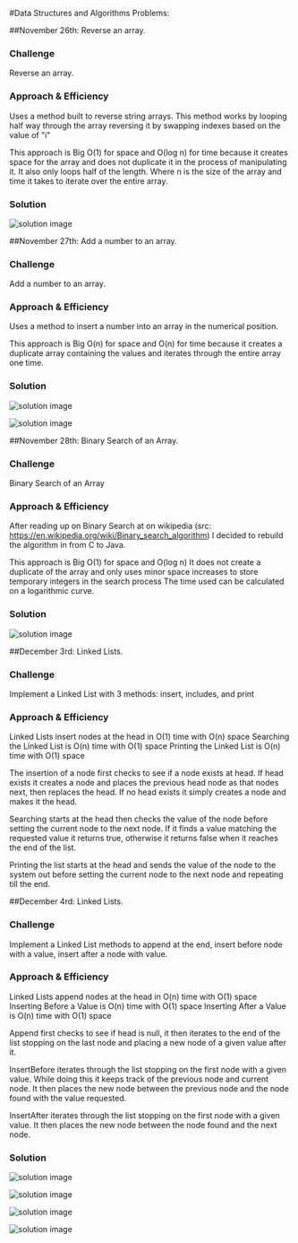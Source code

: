 #Data Structures and Algorithms Problems:

##November 26th: Reverse an array.

### Challenge
Reverse an array.

### Approach & Efficiency
Uses a method built to reverse string arrays. This method works by looping half way through the array reversing it by swapping indexes based on the value of "i"

This approach is Big O(1) for space and O(log n) for time because it creates space for the array and does not duplicate it in the process of manipulating it.
It also only loops half of the length. Where n is the size of the array and time it takes to iterate over the entire array.

### Solution

![solution image](./assets/reverseArray.jpg)

##November 27th: Add a number to an array.

### Challenge
Add a number to an array.

### Approach & Efficiency
Uses a method to insert a number into an array in the numerical position.

This approach is Big O(n) for space and O(n) for time because it creates a duplicate array containing the values and iterates through the entire array one time.

### Solution

![solution image](./assets/insertNumberPseudo.jpg)

![solution image](./assets/insertNumberCode.jpg)


##November 28th: Binary Search of an Array.

### Challenge
Binary Search of an Array

### Approach & Efficiency
After reading up on Binary Search at on wikipedia (src: https://en.wikipedia.org/wiki/Binary_search_algorithm) I decided to rebuild the algorithm in from C to Java.

This approach is Big O(1) for space and O(log n)
It does not create a duplicate of the array and only uses minor space increases to store temporary integers in the search process
The time used can be calculated on a logarithmic curve.

### Solution

![solution image](./assets/array_binary_search.jpg)




##December 3rd: Linked Lists.

### Challenge
Implement a Linked List with 3 methods: insert, includes, and print

### Approach & Efficiency
Linked Lists insert nodes at the head in O(1) time with O(n) space
Searching the Linked List is O(n) time with O(1) space
Printing the Linked List is O(n) time with O(1) space

The insertion of a node first checks to see if a node exists at head.
If head exists it creates a node and places the previous head node as that nodes next, then replaces the head.
If no head exists it simply creates a node and makes it the head.

Searching starts at the head then checks the value of the node before setting the current node to the next node.
If it finds a value matching the requested value it returns true, otherwise it returns false when it reaches the end of the list.

Printing the list starts at the head and sends the value of the node to the system out before setting the current node to the next node and repeating till the end.


##December 4rd: Linked Lists.

### Challenge
Implement a Linked List methods to append at the end, insert before node with a value, insert after a node with value.

### Approach & Efficiency
Linked Lists append nodes at the head in O(n) time with O(1) space
Inserting Before a Value is O(n) time with O(1) space
Inserting After a Value is O(n) time with O(1) space

Append first checks to see if head is null, it then iterates to the end of the list stopping on the last node and placing a new node of a given value after it.

InsertBefore iterates through the list stopping on the first node with a given value. While doing this it keeps track of the previous node and current node.
It then places the new node between the previous node and the node found with the value requested.

InsertAfter iterates through the list stopping on the first node with a given value. It then places the new node between the node found and the next node.

### Solution
![solution image](./assets/appendLL.jpg)

![solution image](./assets/appendLL2.jpg)

![solution image](./assets/insertBeforeValue.jpg)

![solution image](./assets/insertAfterValue.jpg)
